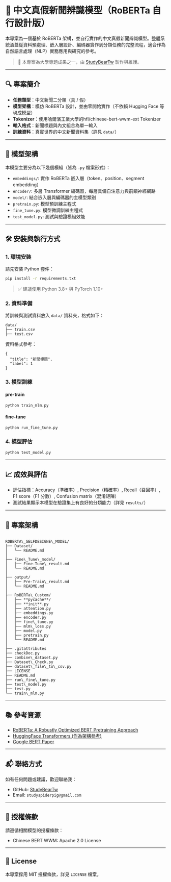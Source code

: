 # 📰 中文真假新聞辨識模型（RoBERTa 自行設計版）

本專案為一個基於 RoBERTa 架構，並自行實作的中文真假新聞辨識模型。整體系統涵蓋從資料預處理、嵌入層設計、編碼器實作到分類任務的完整流程，適合作為自然語言處理（NLP）實務應用與研究的參考。

> 📘 本專案為大學專題成果之一，由 [StudyBearTw](https://github.com/StudyBearTw) 製作與維護。

---

## 🔍 專案簡介

- **任務類型**：中文新聞二分類（真 / 假）
- **模型架構**：模仿 RoBERTa 設計，並由零開始實作（不依賴 Hugging Face 等現成模型）
- **Tokenizer**：使用哈爾濱工業大學的hfl/chinese-bert-wwm-ext Tokenizer
- **輸入格式**：新聞標題與內文組合為單一輸入
- **訓練資料**：真實世界的中文新聞資料集（詳見 `data/`）

---

## 🧠 模型架構

本模型主要分為以下幾個模組（皆為 `.py` 檔案形式）：

- `embeddings/`: 實作 RoBERTa 嵌入層（token、position、segment embedding）
- `encoder/`: 多層 Transformer 編碼器，每層具備自注意力與前饋神經網路
- `model/`: 結合嵌入層與編碼器的主模型類別
- `pretrain.py`: 模型預訓練主程式
- `fine_tune.py`: 模型微調訓練主程式
- `test_model.py`: 測試與驗證模組效能

---

## 🛠️ 安裝與執行方式

### 1. 環境安裝

請先安裝 Python 套件：

```bash
pip install -r requirements.txt
````

> ✅ 建議使用 Python 3.8+ 與 PyTorch 1.10+

### 2. 資料準備

將訓練與測試資料放入 `data/` 資料夾，格式如下：

```
data/
├── train.csv
├── test.csv
```

資料格式參考：

```csv
{
  "title": "新聞標題",
  "label": 1
}
```

### 3. 模型訓練
#### pre-train
```bash
python train_mlm.py
```
#### fine-tune
```bash
python run_fine_tune.py
```

### 4. 模型評估

```bash
python test_model.py
```

---

## 📈 成效與評估

* 評估指標：Accuracy（準確率）, Precision（精確率）, Recall（召回率）, F1 score（F1 分數）, Confusion matrix（混淆矩陣）
* 測試結果顯示本模型在驗證集上有良好的分類能力（詳見 `results/`）

---

## 📁 專案架構

```

ROBERTA\_SELFDESIGNE\_MODEL/
├── Dataset/
│   └── README.md
│
├── Fine\_Tune\_model/
│   ├── Fine-Tune\_result.md
│   └── README.md
│
├── output/
│   ├── Pre-Train\_result.md
│   └── README.md
│
├── RoBERTa\_Custom/
│   ├── **pycache**/
│   ├── **init**.py
│   ├── attention.py
│   ├── embeddings.py
│   ├── encoder.py
│   ├── fine\_tune.py
│   ├── mlm\_loss.py
│   ├── model.py
│   ├── pretrain.py
│   └── README.md
│
├── .gitattributes
├── checkDoc.py
├── combine\_dataset.py
├── Dataset\_Check.py
├── dataset\_file\_to\_csv.py
├── LICENSE
├── README.md
├── run\_fine\_tune.py
├── test\_model.py
├── test.py
└── train\_mlm.py
```

---

## 📚 參考資源

* [RoBERTa: A Robustly Optimized BERT Pretraining Approach](https://arxiv.org/abs/1907.11692)
* [HuggingFace Transformers (作為架構參考)](https://github.com/huggingface/transformers)
* [Google BERT Paper](https://arxiv.org/abs/1810.04805)

---

## 📬 聯絡方式

如有任何問題或建議，歡迎聯絡我：

* GitHub: [StudyBearTw](https://github.com/StudyBearTw)
* Email: `studyspiderpig@gmail.com`

---

## 📄 授權條款

請遵循相關模型的授權條款：
- Chinese BERT WWM: Apache 2.0 License

---

## 📜 License

本專案採用 MIT 授權條款，詳見 `LICENSE` 檔案。

